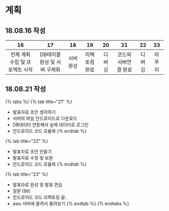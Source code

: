 # 계획

## 18.08.16 작성 

| 16 | 17 | 18 | 19 | 20 | 21 | 22 | 23 |
| :---: | :---: | :---: | :---: | :---: | :---: | :---: | :---: |
| 전체 계획 수립 및 프로젝트 시작  | DB테이블 완성 및 서버 구체화  | 서버 완성  | 리팩토링완료  | 디버깅  | 코드와 서버연결 완료  | 디버깅  | 마무리  |

## 18.08.21 작성

{% tabs %}
{% tab title="21" %}
* 발표자료 초안 생각하기
* 서버의 파일 안드로이드로 다운로드
* DB데이터 연동해서 실제 데이터로 로그인
* 안드로이드 코드 모듈화 
{% endtab %}

{% tab title="22" %}
* 발표자료 초안 만들기
* 발표자료 수정 및 보완
* 안드로이드 코드 모듈화
{% endtab %}

{% tab title="23" %}
* 발표자료 완성 및 발표 연습
* 질문 대비
* 안드로이드 코드 리팩토링 끝..
* aws 서버에 올려서 돌려보기 
{% endtab %}
{% endtabs %}

